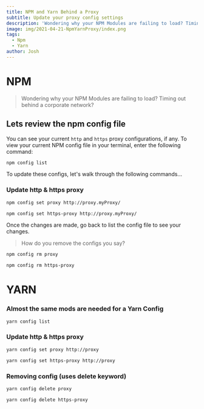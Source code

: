 ```yaml
---
title: NPM and Yarn Behind a Proxy
subtitle: Update your proxy config settings
description: 'Wondering why your NPM Modules are failing to load? Timing out behind a corporate network?'
image: img/2021-04-21-NpmYarnProxy/index.png
tags:
  - Npm
  - Yarn
author: Josh
---
```


# NPM

> Wondering why your NPM Modules are failing to load? Timing out behind a corporate network?

## Lets review the npm config file

You can see your current `http` and `https` proxy configurations, if any. To view your current NPM config file in your terminal, enter the following command:

```bash
npm config list
```

To update these configs, let's walk through the following commands...

### Update http & https proxy

```bash
npm config set proxy http://proxy.myProxy/

npm config set https-proxy http://proxy.myProxy/
```

Once the changes are made, go back to list the config file to see your changes.

> How do you remove the configs you say?

```bash
npm config rm proxy

npm config rm https-proxy
```

# YARN

### Almost the same mods are needed for a Yarn Config

```bash
yarn config list
```

### Update http & https proxy

```bash
yarn config set proxy http://proxy

yarn config set https-proxy http://proxy
```

### Removing config (uses delete keyword)

```bash
yarn config delete proxy

yarn config delete https-proxy
```

